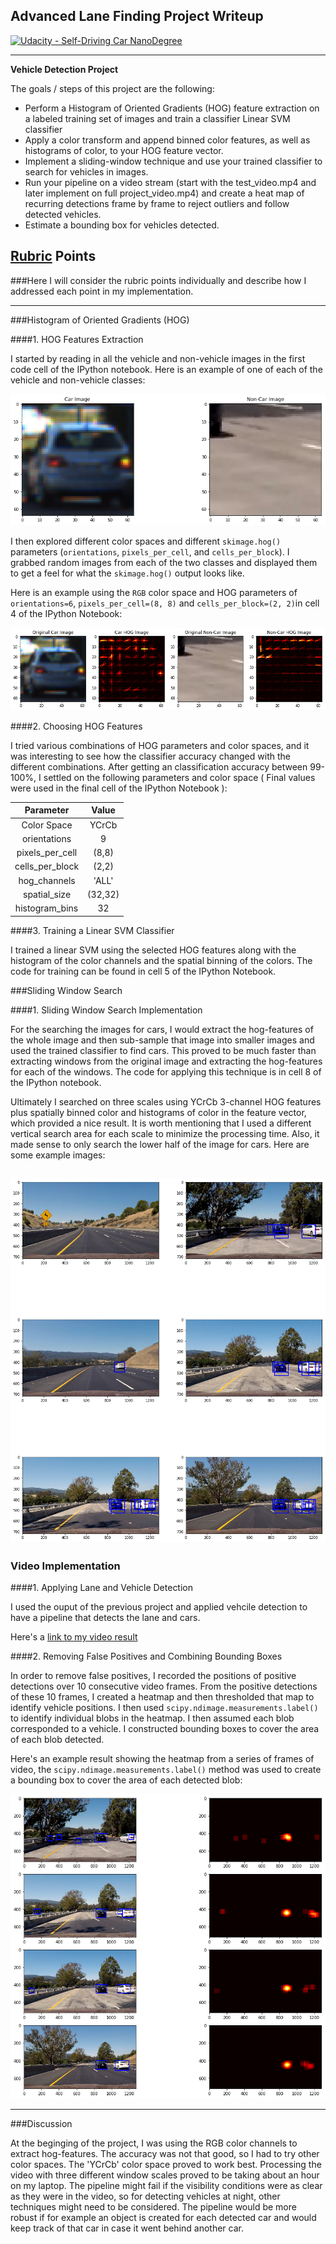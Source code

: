 ## Advanced Lane Finding Project Writeup
[![Udacity - Self-Driving Car NanoDegree](https://s3.amazonaws.com/udacity-sdc/github/shield-carnd.svg)](http://www.udacity.com/drive)

---

**Vehicle Detection Project**

The goals / steps of this project are the following:

* Perform a Histogram of Oriented Gradients (HOG) feature extraction on a labeled training set of images and train a classifier Linear SVM classifier
* Apply a color transform and append binned color features, as well as histograms of color, to your HOG feature vector. 
* Implement a sliding-window technique and use your trained classifier to search for vehicles in images.
* Run your pipeline on a video stream (start with the test_video.mp4 and later implement on full project_video.mp4) and create a heat map of recurring detections frame by frame to reject outliers and follow detected vehicles.
* Estimate a bounding box for vehicles detected.

[//]: # (Image References)
[image1]: ./output_images/car_not_car.png
[image2]: ./output_images/HOG_example.png
[image3]: ./output_images/sliding_window.png
[image4]: ./output_images/heat_map.png
[video1]: ./project_video.mp4

## [Rubric](https://review.udacity.com/#!/rubrics/513/view) Points
###Here I will consider the rubric points individually and describe how I addressed each point in my implementation.  

---

###Histogram of Oriented Gradients (HOG)

####1. HOG Features Extraction

I started by reading in all the vehicle and non-vehicle images in the first code cell of the IPython notebook. Here is an example of one of each of the vehicle and non-vehicle classes:

![alt text][image1]

I then explored different color spaces and different `skimage.hog()` parameters (`orientations`, `pixels_per_cell`, and `cells_per_block`).  I grabbed random images from each of the two classes and displayed them to get a feel for what the `skimage.hog()` output looks like.

Here is an example using the `RGB` color space and HOG parameters of `orientations=6`, `pixels_per_cell=(8, 8)` and `cells_per_block=(2, 2)`in cell 4 of the IPython Notebook:

![alt text][image2]

####2. Choosing HOG Features

I tried various combinations of HOG parameters and color spaces, and it was interesting to see how the classifier accuracy changed with the different combinations. After getting an classification accuracy between 99-100%, I settled on the following parameters and color space ( Final values were used in the final cell of the IPython Notebook ):

| Parameter              | Value   | 
|:----------------------:|:-------:| 
| Color Space            | YCrCb   | 
| orientations           | 9       |
| pixels_per_cell        | (8,8)   |
| cells_per_block        | (2,2)   |
| hog_channels           | 'ALL'   |
| spatial_size           | (32,32) |
| histogram_bins         | 32      |

####3. Training a Linear SVM Classifier

I trained a linear SVM using the selected HOG features along with the histogram of the color channels and the spatial binning of the colors. The code for training can be found in cell 5 of the IPython Notebook.

###Sliding Window Search

####1. Sliding Window Search Implementation

For the searching the images for cars, I would extract the hog-features of the whole image and then sub-sample that image into smaller images and used the trained classifier to find cars. This proved to be much faster than extracting windows from the original image and extracting the hog-features for each of the windows. The code for applying this technique is in cell 8 of the IPython notebook.

Ultimately I searched on three scales using YCrCb 3-channel HOG features plus spatially binned color and histograms of color in the feature vector, which provided a nice result. It is worth mentioning that I used a different vertical search area for each scale to minimize the processing time. Also, it made sense to only search the lower half of the image for cars. Here are some example images:

![alt text][image3]
---

### Video Implementation

####1. Applying Lane and Vehicle Detection

I used the ouput of the previous project and applied vehcile detection to have a pipeline that detects the lane and cars.

Here's a [link to my video result](https://youtu.be/JvMm-sQcA2U)


####2. Removing False Positives and Combining Bounding Boxes

In order to remove false positives, I recorded the positions of positive detections over 10 consecutive video frames. From the positive detections of these 10 frames, I created a heatmap and then thresholded that map to identify vehicle positions.  I then used `scipy.ndimage.measurements.label()` to identify individual blobs in the heatmap.  I then assumed each blob corresponded to a vehicle.  I constructed bounding boxes to cover the area of each blob detected.  

Here's an example result showing the heatmap from a series of frames of video, the `scipy.ndimage.measurements.label()` method was used to create a bounding box to cover the area of each detected blob:

![alt text][image4]

---

###Discussion

At the beginging of the project, I was using the RGB color channels to extract hog-features. The accuracy was not that good, so I had to try other color spaces. The 'YCrCb' color space proved to work best. Processing the video with three different window scales proved to be taking about an hour on my laptop. The pipeline might fail if the visibility conditions were as clear as they were in the video, so for detecting vehicles at night, other techniques might need to be considered. The pipeline would be more robust if for example an object is created for each detected car and would keep track of that car in case it went behind another car.

